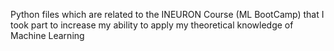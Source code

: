 Python files which are related to the INEURON Course (ML BootCamp) that I took part to increase my ability to apply my theoretical knowledge of Machine Learning
